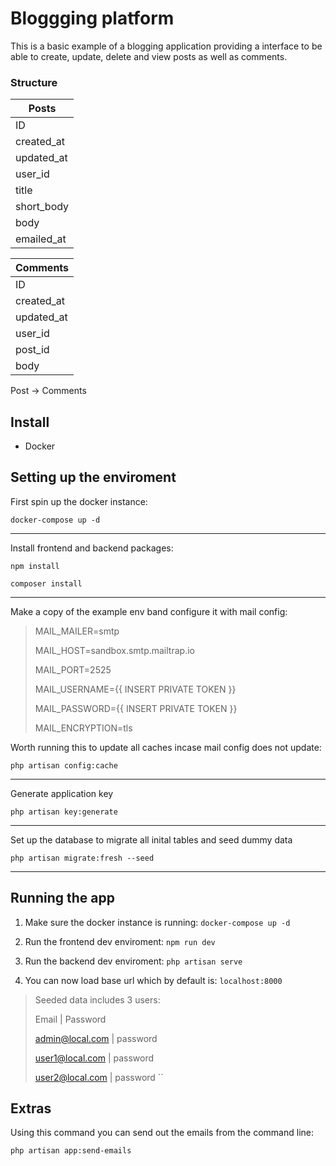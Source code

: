 # Bloggging platform

This is a basic example of a blogging application providing a interface to be able to create, update, delete and view posts as well as comments.


### Structure

|  Posts     |
|  --------  |
|    ID      |
| created_at |
| updated_at |
| user_id    |
| title      |
| short_body |
| body       |
| emailed_at |

|  Comments  |
|  --------  |
|    ID      |
| created_at |
| updated_at |
| user_id    |
| post_id    |
| body       |

Post
  -> Comments



## Install

- Docker

## Setting up the enviroment

First spin up the docker instance:

`docker-compose up -d`

---

Install frontend and backend packages:

`npm install`

`composer install`

---

Make a copy of the example env band configure it with mail config:

> MAIL_MAILER=smtp
>
> MAIL_HOST=sandbox.smtp.mailtrap.io
>
> MAIL_PORT=2525
>
> MAIL_USERNAME={{ INSERT PRIVATE TOKEN }}
>
> MAIL_PASSWORD={{ INSERT PRIVATE TOKEN }}
>
> MAIL_ENCRYPTION=tls

Worth running this to update all caches incase mail config does not update:

`php artisan config:cache`

---

Generate application key

`php artisan key:generate`

---

Set up the database to migrate all inital tables and seed dummy data

`php artisan migrate:fresh --seed`

---


## Running the app

1. Make sure the docker instance is running:
`docker-compose up -d`

2. Run the frontend dev enviroment: `npm run dev`

3. Run the backend dev enviroment: `php artisan serve`

4. You can now load base url which by default is: `localhost:8000`

> Seeded data includes 3 users:
>
> Email | Password
> 
> admin@local.com | password
> 
> user1@local.com | password
> 
> user2@local.com | password
``


## Extras

Using this command you can send out the emails from the command line:

`php artisan app:send-emails`
